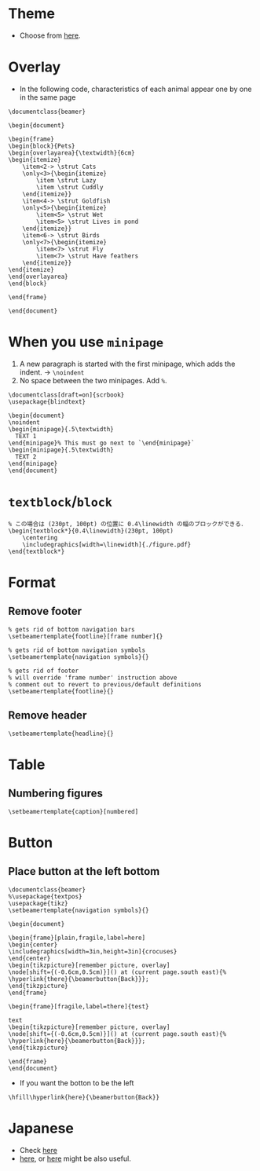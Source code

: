 
# Theme
* Choose from [here](http://deic.uab.es/~iblanes/beamer_gallery/).

# Overlay
* In the following code, characteristics of each animal appear one by one in the same page

```
\documentclass{beamer}

\begin{document}

\begin{frame}
\begin{block}{Pets}
\begin{overlayarea}{\textwidth}{6cm}
\begin{itemize}
    \item<2-> \strut Cats
    \only<3>{\begin{itemize}
        \item \strut Lazy
        \item \strut Cuddly
    \end{itemize}}
    \item<4-> \strut Goldfish
    \only<5>{\begin{itemize}
        \item<5> \strut Wet
        \item<5> \strut Lives in pond
    \end{itemize}}
    \item<6-> \strut Birds
    \only<7>{\begin{itemize}
        \item<7> \strut Fly 
        \item<7> \strut Have feathers
    \end{itemize}}
\end{itemize}
\end{overlayarea}   
\end{block}

\end{frame}

\end{document}
```

# When you use `minipage`
1. A new paragraph is started with the first minipage, which adds the indent. -> `\noindent`
2. No space between the two minipages. Add `%`.

```
\documentclass[draft=on]{scrbook}
\usepackage{blindtext}

\begin{document}
\noindent
\begin{minipage}{.5\textwidth}
  TEXT 1
\end{minipage}% This must go next to `\end{minipage}`
\begin{minipage}{.5\textwidth}
  TEXT 2
\end{minipage}
\end{document}
```

# `textblock`/`block`
```
% この場合は (230pt, 100pt) の位置に 0.4\linewidth の幅のブロックができる．
\begin{textblock*}{0.4\linewidth}(230pt, 100pt)
    \centering
    \includegraphics[width=\linewidth]{./figure.pdf}
\end{textblock*}
```

# Format
## Remove footer

```
% gets rid of bottom navigation bars
\setbeamertemplate{footline}[frame number]{}

% gets rid of bottom navigation symbols
\setbeamertemplate{navigation symbols}{}

% gets rid of footer
% will override 'frame number' instruction above
% comment out to revert to previous/default definitions
\setbeamertemplate{footline}{}
```
## Remove header

```
\setbeamertemplate{headline}{}
```


# Table
## Numbering figures

```
\setbeamertemplate{caption}[numbered]

```
# Button
## Place button at the left bottom

```
\documentclass{beamer}
%\usepackage{textpos}
\usepackage{tikz}
\setbeamertemplate{navigation symbols}{}

\begin{document}

\begin{frame}[plain,fragile,label=here]
\begin{center}
\includegraphics[width=3in,height=3in]{crocuses}
\end{center}
\begin{tikzpicture}[remember picture, overlay]
\node[shift={(-0.6cm,0.5cm)}]() at (current page.south east){%
\hyperlink{there}{\beamerbutton{Back}}};        
\end{tikzpicture}
\end{frame}

\begin{frame}[fragile,label=there]{test}

text
\begin{tikzpicture}[remember picture, overlay]
\node[shift={(-0.6cm,0.5cm)}]() at (current page.south east){%
\hyperlink{here}{\beamerbutton{Back}}};        
\end{tikzpicture}

\end{frame}
\end{document}
```

* If you want the botton to be the left

```
\hfill\hyperlink{here}{\beamerbutton{Back}}
```

# Japanese
* Check [here](https://qiita.com/zr_tex8r/items/69e8cc32038ff29f5ac3)
* [here](http://neurodynamics.jp/etc/beamer), or [here](https://en.wikibooks.org/wiki/LaTeX/Presentations#Themes) might be also useful.

